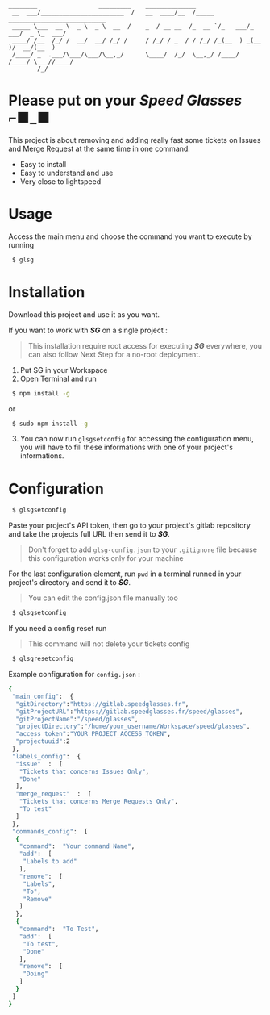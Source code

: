     ________                 _________    ______________                                 
     __  ___/_______________________  /   __  ____/__  /_____  ___________________________
     _____ \___  __ \  _ \  _ \  __  /    _  / __ __  /_  __ `/_   ___/_  ___/  _ \_  ___/
     ____/ /__  /_/ /  __/  __/ /_/ /     / /_/ / _  / / /_/ /_(__  ) _(__  )/  __/(__  ) 
     /____/ _  .___/\___/\___/\__,_/      \____/  /_/  \__,_/ /____/  /____/ \___//____/  
            /_/

# Please put on your ***Speed Glasses*** ⌐■_■
This project is about removing and adding really fast some tickets on Issues and Merge Request at the same time in one command.
 - Easy to install
 - Easy to understand and use
 - Very close to lightspeed

# Usage
Access the main menu and choose the command you want to execute by running
```bash
 $ glsg
```

# Installation
Download this project and use it as you want.

If you want to work with ***SG*** on a single project :

> This installation require root access for executing ***SG*** everywhere, you can also follow Next Step for a no-root deployment.

 1. Put SG in your Workspace
 2. Open Terminal and run
```bash
 $ npm install -g
```
or
```bash
 $ sudo npm install -g
```

 3. You can now run ``glsgsetconfig`` for accessing the configuration menu, you will have to fill these informations with one of your project's informations.

# Configuration
```bash
 $ glsgsetconfig
```
Paste your project's API token, then go to your project's gitlab repository and take the projects full URL then send it to ***SG***.

> Don't forget to add `glsg-config.json` to your `.gitignore` file because this configuration works only for your machine

For the last configuration element, run ``pwd`` in a terminal runned in your project's directory and send it to ***SG***.
> You can edit the config.json file manually too
```bash
 $ glsgsetconfig
```

If you need a config reset run
> This command will not delete your tickets config
```bash
 $ glsgresetconfig
```

Example configuration for `config.json` :
```bash
{
 "main_config":  {
  "gitDirectory":"https://gitlab.speedglasses.fr",
  "gitProjectURL":"https://gitlab.speedglasses.fr/speed/glasses",
  "gitProjectName":"/speed/glasses",
  "projectDirectory":"/home/your_username/Workspace/speed/glasses",
  "access_token":"YOUR_PROJECT_ACCESS_TOKEN",
  "projectuuid":2
 },
 "labels_config":  {
  "issue"  :  [
   "Tickets that concerns Issues Only",
   "Done"
  ],
  "merge_request"  :  [
   "Tickets that concerns Merge Requests Only",
   "To test"
  ]
 },
 "commands_config":  [
  {
   "command":  "Your command Name",
   "add":  [
	"Labels to add"
   ],
   "remove":  [
	"Labels",
	"To",
	"Remove"
   ]
  },
  {
   "command":  "To Test",
   "add":  [
	"To test",
	"Done"
   ],
   "remove":  [
	"Doing"
   ]
  }
 ]
}
```

